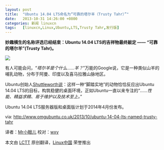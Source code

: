 ```yaml
---
layout: post
title:	"Ubuntu 14.04 LTS命名为“可靠的塔尔羊（Trusty Tahr）”"
date:	2013-10-31 14:26:00 +0800 
categories:	新闻 linuxcn 
tags:	[linuxcn,Linux,Ubuntu,LTS,Trusty Tahr,发行版]
---
```



**妙趣横生的名称评选已经结束：Ubuntu 14.04 LTS的吉祥物最终敲定 —— “可靠的塔尔羊”(Trusty Tahr)。**


![](/Asserts/Images//attachment/album/201310/30/1652343wc8lw8vlxwxb3jl.jpg)


有人可能会问，“*塔尔羊是个什么……羊？*”万能的Google说，它是一种类似山羊的哺乳动物，分布于阿曼、印度以及喜马拉雅山脉地区。


Ubuntu创始人[Shuttleworth说](http://www.markshuttleworth.com/archives/1295)：这样一种“脚踏实地”的动物恰恰反应出Ubuntu 14.04 LTS的目标，构筑稳健的桌面环境，正如Ubuntu一直以来专注的“*……性能、精益求精、易于维护以及技术至上。*”


Ubuntu 14.04 LTS服务器版和桌面版计划于2014年4月份发布。


 


via: <http://www.omgubuntu.co.uk/2013/10/ubuntu-14-04-lts-named-trusty-tahr>


译者：[Mr小眼儿](http://blog.csdn.net/tinyeyeser) 校对：[wxy](https://github.com/wxy)


本文由 [LCTT](https://github.com/LCTT/TranslateProject) 原创翻译，[Linux中国](http://linux.cn/) 荣誉推出
